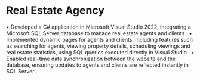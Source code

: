 # Real Estate Agency
 
• Developed a C# application in Microsoft Visual Studio 2022, integrating a Microsoft SQL Server database to manage
real estate agents and clients .
• Implemented dynamic pages for agents and clients, including features such as searching for agents, viewing property
details, scheduling viewings and real estate statistics, using SQL queries executed directly in Visual Studio .
• Enabled real-time data synchronization between the website and the database, ensuring updates to agents and clients are
reflected instantly in SQL Server .
